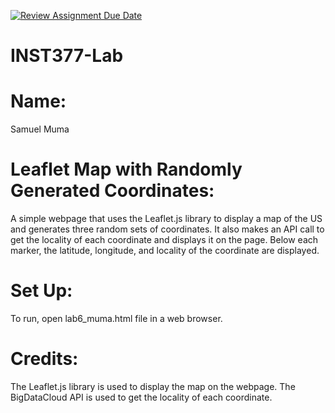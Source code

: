 [![Review Assignment Due Date](https://classroom.github.com/assets/deadline-readme-button-22041afd0340ce965d47ae6ef1cefeee28c7c493a6346c4f15d667ab976d596c.svg)](https://classroom.github.com/a/DQzMu7wU)
# INST377-Lab

# Name:
Samuel Muma

# Leaflet Map with Randomly Generated Coordinates:
A simple webpage that uses the Leaflet.js library to display a map of the US and generates three random sets of coordinates. It also makes an API call to get the locality of each coordinate and displays it on the page. Below each marker, the latitude, longitude, and locality of the coordinate are displayed.

# Set Up:
To run, open lab6_muma.html file in a web browser.

# Credits:
The Leaflet.js library is used to display the map on the webpage.
The BigDataCloud API is used to get the locality of each coordinate.
